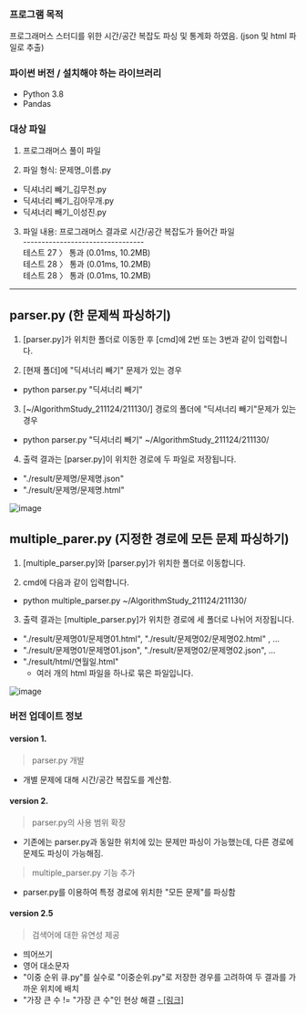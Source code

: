 ### 프로그램 목적

프로그래머스 스터디를 위한 시간/공간 복잡도 파싱 및 통계화 하였음. (json 및 html 파일로 추출)

### 파이썬 버전 / 설치해야 하는 라이브러리

- Python 3.8
- Pandas

### 대상 파일

1. 프로그래머스 풀이 파일

2. 파일 형식: 문제명_이름.py 
- 딕셔너리 빼기_김무천.py
- 딕셔너리 빼기_김아무개.py
- 딕셔너리 빼기_이성진.py

3. 파일 내용: 프로그래머스 결과로 시간/공간 복잡도가 들어간 파일<br>
--------------------------------- <br>
테스트 27 〉	통과 (0.01ms, 10.2MB) <br> 
테스트 28 〉	통과 (0.01ms, 10.2MB) <br> 
테스트 28 〉	통과 (0.01ms, 10.2MB) <br>
--------------------------------- 


## parser.py (한 문제씩 파싱하기)
1. [parser.py]가 위치한 폴더로 이동한 후 [cmd]에 2번 또는 3번과 같이 입력합니다.

2. [현재 폴더]에 "딕셔너리 빼기" 문제가 있는 경우
- python parser.py "딕셔너리 빼기"

3. [~/AlgorithmStudy_211124/211130/] 경로의 폴더에 "딕셔너리 빼기"문제가 있는 경우
- python parser.py "딕셔너리 빼기" ~/AlgorithmStudy_211124/211130/

4. 출력 결과는 [parser.py]이 위치한 경로에 두 파일로 저장됩니다.
- "./result/문제명/문제명.json"
- "./result/문제명/문제명.html"

![image](https://user-images.githubusercontent.com/42059680/143489072-f463cb75-be74-4d7e-b198-4b8e73627145.png)


## multiple_parer.py (지정한 경로에 모든 문제 파싱하기)

1. [multiple_parser.py]와 [parser.py]가 위치한 폴더로 이동합니다.

2. cmd에 다음과 같이 입력합니다.
- python multiple_parser.py ~/AlgorithmStudy_211124/211130/

3. 출력 결과는 [multiple_parser.py]가 위치한 경로에 세 폴더로 나뉘어 저장됩니다.
- "./result/문제명01/문제명01.html", "./result/문제명02/문제명02.html" , ...
- "./result/문제명01/문제명01.json", "./result/문제명02/문제명02.json", ...
- "./result/html/연월일.html"
    - 여러 개의 html 파일을 하나로 묶은 파일입니다. 

![image](https://user-images.githubusercontent.com/42059680/143489429-37f591cf-6740-4e5a-ac4d-007f1eeba9b0.png)

### 버전 업데이트 정보
#### version 1. 
> parser.py 개발
- 개별 문제에 대해 시간/공간 복잡도를 계산함.

#### version 2.
> parser.py의 사용 범위 확장
- 기존에는 parser.py과 동일한 위치에 있는 문제만 파싱이 가능했는데, 다른 경로에 문제도 파싱이 가능해짐. 
  
> multiple_parser.py 기능 추가
- parser.py를 이용하여 특정 경로에 위치한 "모든 문제"를 파싱함
 
#### version 2.5
> 검색어에 대한 유연성 제공
- 띄어쓰기 
- 영어 대소문자
- "이중 순위 큐.py"를 실수로 "이중순위.py"로 저장한 경우를 고려하여 두 결과를 가까운 위치에 배치
- "가장 큰 수 != "가장 큰 수"인 현상 해결 <a href="https://github.com/nicework-jin/StudyOrTest/blob/main/Python/같은%20두%20한글이%20다르다고%20할%20때.py"> - [링크]</a>

